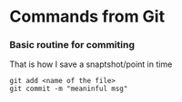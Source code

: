 # Commands from Git

### Basic routine for commiting

That is how I save a snaptshot/point in time
```
git add <name of the file>
git commit -m "meaninful msg"
```